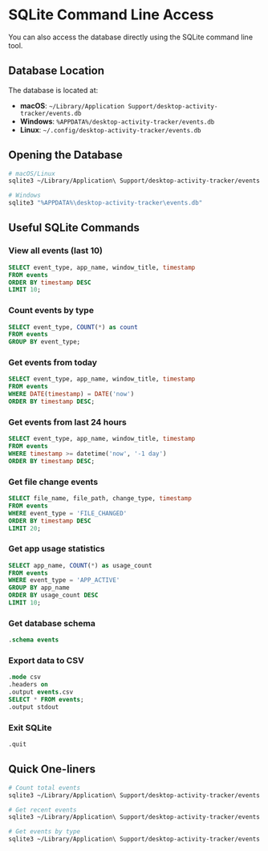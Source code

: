 # SQLite Command Line Access

You can also access the database directly using the SQLite command line tool.

## Database Location

The database is located at:
- **macOS**: `~/Library/Application Support/desktop-activity-tracker/events.db`
- **Windows**: `%APPDATA%/desktop-activity-tracker/events.db`
- **Linux**: `~/.config/desktop-activity-tracker/events.db`

## Opening the Database

```bash
# macOS/Linux
sqlite3 ~/Library/Application\ Support/desktop-activity-tracker/events.db

# Windows
sqlite3 "%APPDATA%\desktop-activity-tracker\events.db"
```

## Useful SQLite Commands

### View all events (last 10)
```sql
SELECT event_type, app_name, window_title, timestamp 
FROM events 
ORDER BY timestamp DESC 
LIMIT 10;
```

### Count events by type
```sql
SELECT event_type, COUNT(*) as count 
FROM events 
GROUP BY event_type;
```

### Get events from today
```sql
SELECT event_type, app_name, window_title, timestamp
FROM events 
WHERE DATE(timestamp) = DATE('now')
ORDER BY timestamp DESC;
```

### Get events from last 24 hours
```sql
SELECT event_type, app_name, window_title, timestamp
FROM events 
WHERE timestamp >= datetime('now', '-1 day')
ORDER BY timestamp DESC;
```

### Get file change events
```sql
SELECT file_name, file_path, change_type, timestamp
FROM events 
WHERE event_type = 'FILE_CHANGED'
ORDER BY timestamp DESC
LIMIT 20;
```

### Get app usage statistics
```sql
SELECT app_name, COUNT(*) as usage_count
FROM events 
WHERE event_type = 'APP_ACTIVE'
GROUP BY app_name
ORDER BY usage_count DESC
LIMIT 10;
```

### Get database schema
```sql
.schema events
```

### Export data to CSV
```sql
.mode csv
.headers on
.output events.csv
SELECT * FROM events;
.output stdout
```

### Exit SQLite
```sql
.quit
```

## Quick One-liners

```bash
# Count total events
sqlite3 ~/Library/Application\ Support/desktop-activity-tracker/events.db "SELECT COUNT(*) FROM events;"

# Get recent events
sqlite3 ~/Library/Application\ Support/desktop-activity-tracker/events.db "SELECT event_type, app_name, timestamp FROM events ORDER BY timestamp DESC LIMIT 5;"

# Get events by type
sqlite3 ~/Library/Application\ Support/desktop-activity-tracker/events.db "SELECT COUNT(*) FROM events WHERE event_type = 'APP_ACTIVE';"
```
